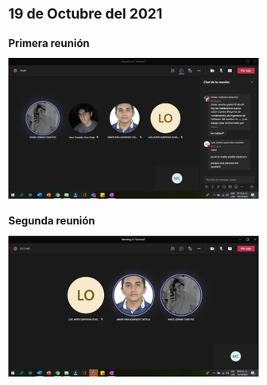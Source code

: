 # 19 de Octubre del 2021
## Primera reunión 
![](https://github.com/AndyTue/LIS/blob/8a2d5a27b797f8b6d4022da13693ca1d4b4cf1c5/Bit%C3%A1cora/4.png)
## Segunda reunión
![](https://github.com/AndyTue/LIS/blob/8a2d5a27b797f8b6d4022da13693ca1d4b4cf1c5/Bit%C3%A1cora/5.png)
